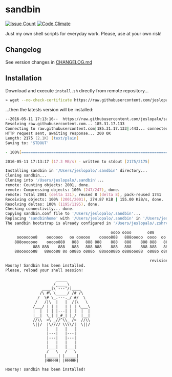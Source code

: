# sandbin

[![Issue Count](https://codeclimate.com/github/jeslopalo/sandbin/badges/issue_count.svg)](https://codeclimate.com/github/jeslopalo/sandbin)
[![Code Climate](https://codeclimate.com/github/jeslopalo/sandbin/badges/gpa.svg)](https://codeclimate.com/github/jeslopalo/sandbin)

Just my own shell scripts for everyday work. Please, use at your own risk!

## Changelog

See version changes in [CHANGELOG.md](CHANGELOG.md)

## Installation

Download and execute ```install.sh``` directly from remote repository...

```zsh
» wget --no-check-certificate https://raw.githubusercontent.com/jeslopalo/sandbin/master/install.sh -O - | zsh
```

...then the latests version will be installed:

```zsh
--2016-05-11 17:13:16--  https://raw.githubusercontent.com/jeslopalo/sandbin/master/install.sh
Resolving raw.githubusercontent.com... 185.31.17.133
Connecting to raw.githubusercontent.com|185.31.17.133|:443... connected.
HTTP request sent, awaiting response... 200 OK
Length: 2175 (2.1K) [text/plain]
Saving to: 'STDOUT'

- 100%[==============================================================================================>]   2.12K  --.-KB/s    in 0s

2016-05-11 17:13:17 (17.3 MB/s) - written to stdout [2175/2175]

Installing sandbin in '/Users/jeslopalo/.sandbin' directory...
Cloning sandbin...
Cloning into '/Users/jeslopalo/.sandbin'...
remote: Counting objects: 2001, done.
remote: Compressing objects: 100% (247/247), done.
remote: Total 2001 (delta 131), reused 8 (delta 8), pack-reused 1741
Receiving objects: 100% (2001/2001), 274.87 KiB | 155.00 KiB/s, done.
Resolving deltas: 100% (1195/1195), done.
Checking connectivity... done.
Copying sandbin.conf file to '/Users/jeslopalo/.sandbin'...
Replacing 'sandbinhome' with '/Users/jeslopalo/.sandbin' in '/Users/jeslopalo/.sandbin/sandbin.conf' file
The sandbin bootstrap is already configured in '/Users/jeslopalo/.zshrc'

                                              oooo oooo       o88
     oooooooo8    ooooooo   oo oooooo    ooooo888   888ooooo  oooo  oo oooooo
    888ooooooo    ooooo888   888   888 888    888   888    888 888   888   888
            888 888    888   888   888 888    888   888    888 888   888   888
    88oooooo88   88ooo88 8o o888o o888o  88ooo888o o888ooo88  o888o o888o o888o

                                                               revision: 0.42.1
Hooray! Sandbin has been installed.
Please, reload your shell session!
```

```
                      _____
                     /_____\
                ____[\`---'/]____
               /\ #\ \_____/ /# /\
              /  \# \_.---._/ #/  \
             /   /|\  |   |  /|\   \
            /___/ | | |   | | | \___\
            |  |  | | |---| | |  |  |
            |__|  \_| |_#_| |_/  |__|
            //\\  <\ _//^\\_ />  //\\
            \||/  |\//// \\\\/|  \||/
                  |   |   |   |
                  |---|   |---|
                  |---|   |---|
                  |   |   |   |
                  |___|   |___|
                  /   \   /   \
                 |_____| |_____|
                 |HHHHH| |HHHHH|

Hooray! sandbin has been installed!
```
